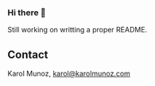 ### Hi there 👋
Still working on writting a proper README.

## Contact

Karol Munoz, [karol@karolmunoz.com](mailto:karol@karolmunoz.com)
